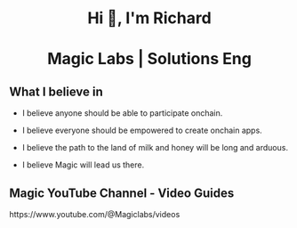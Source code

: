 <h1 align="center">Hi 👋, I'm Richard</h1>
<h1 align="center">Magic Labs | Solutions Eng</h1>

<h2>What I believe in</h2>
<ul>
  <li>
    <p>I believe anyone should be able to participate onchain.</p>
  </li>
  <li>
    <p>I believe everyone should be empowered to create onchain apps.</p>
  </li>
  <li>
    <p>I believe the path to the land of milk and honey will be long and arduous.</p>
  </li>
  <li>
    <p>I believe Magic will lead us there.</p>    
  </li>
</ul>

<h2>Magic YouTube Channel - Video Guides</h2>
<p>https://www.youtube.com/@Magiclabs/videos</p>
